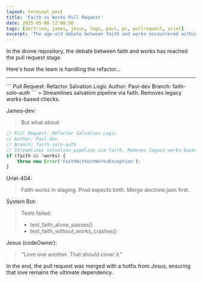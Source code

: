 ```yaml
---
layout: terminal_post
title: 'Faith vs Works Pull Request'
date: 2025-05-08 12:00:00
tags: [doctrine, james, jesus, logs, paul, pr, pullrequest, uriel]
excerpt: 'The age-old debate between faith and works encountered within a pull request in the divine repository.'
---
```


In the divine repository, the debate between faith and works has reached the pull request stage.

Here's how the team is handling the refactor...

<hr />
```
Pull Request: Refactor Salvation Logic
Author: Paul-dev
Branch: faith-solo-auth
```
> Streamlines salvation pipeline via faith. Removes legacy works-based checks.

James-dev:

> But what about:

```ts
// Pull Request: Refactor Salvation Logic
// Author: Paul-dev
// Branch: faith-solo-auth
// Streamlines salvation pipeline via faith. Removes legacy works-based checks.
if (faith && !works) {
    throw new Error('FaithWithoutWorksException');
}
```

Uriel-404:

> Faith works in staging. Prod expects both. Merge doctrine.json first.

System Bot:

> Tests failed:
>
> -   test_faith_alone_passes()
> -   test_faith_without_works_crashes()

Jesus (codeOwner):

> "Love one another. That should cover it."

In the end, the pull request was merged with a hotfix from Jesus, ensuring that love remains the ultimate dependency.
